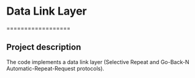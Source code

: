 # __Data Link Layer__
==================

## Project description

The code implements a data link layer (Selective Repeat and Go-Back-N Automatic-Repeat-Request protocols).


